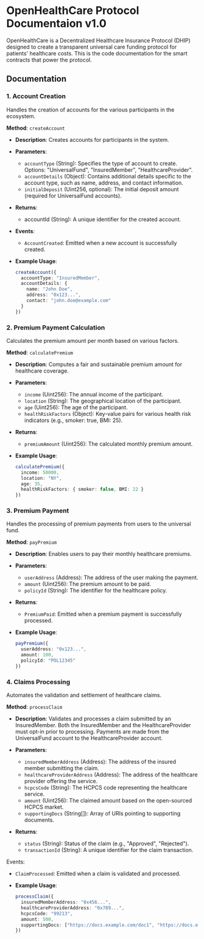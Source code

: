 # OpenHealthCare Protocol Documentaion v1.0

OpenHealthCare is a Decentralized Healthcare Insurance Protocol (DHIP) designed to create a transparent universal care funding protocol for patients' healthcare costs. This is the code documentation for the smart contracts that power the protocol.

## Documentation

### 1. Account Creation
Handles the creation of accounts for the various participants in the ecosystem.

**Method**: `createAccount`

- **Description**: Creates accounts for participants in the system.

- **Parameters**:

  - `accountType` (String): Specifies the type of account to create. Options: "UniversalFund", "InsuredMember", "HealthcareProvider".
  - `accountDetails` (Object): Contains additional details specific to the account type, such as name, address, and contact information.
  - `initialDeposit` (Uint256, optional): The initial deposit amount (required for UniversalFund accounts).

- **Returns**:

  - accountId (String): A unique identifier for the created account.

- **Events**:

  - `AccountCreated`: Emitted when a new account is successfully created.

- **Example Usage**: 
  ```typescript
  createAccount({
    accountType: "InsuredMember",
    accountDetails: {
      name: "John Doe",
      address: "0x123...",
      contact: "john.doe@example.com"
    }
  })
  ```


### 2. Premium Payment Calculation
Calculates the premium amount per month based on various factors.

**Method**: `calculatePremium`

- **Description**: Computes a fair and sustainable premium amount for healthcare coverage.

- **Parameters**:

  - `income` (Uint256): The annual income of the participant.
  - `location` (String): The geographical location of the participant.
  - `age` (Uint256): The age of the participant.
  - `healthRiskFactors` (Object): Key-value pairs for various health risk indicators (e.g., smoker: true, BMI: 25).

- **Returns**:

  - `premiumAmount` (Uint256): The calculated monthly premium amount.

- **Example Usage**: 
  ```typescript
  calculatePremium({
    income: 50000,
    location: "NY",
    age: 35,
    healthRiskFactors: { smoker: false, BMI: 22 }
  })
  ```

### 3. Premium Payment
Handles the processing of premium payments from users to the universal fund.

**Method**: `payPremium`

- **Description**: Enables users to pay their monthly healthcare premiums.

- **Parameters**:

  - `userAddress` (Address): The address of the user making the payment.
  - `amount` (Uint256): The premium amount to be paid.
  - `policyId` (String): The identifier for the healthcare policy.

- **Returns**:

  - `PremiumPaid`: Emitted when a premium payment is successfully processed.

- **Example Usage**: 
  ```typescript
  payPremium({
    userAddress: "0x123...",
    amount: 100,
    policyId: "POL12345"
  })
  ```

### 4. Claims Processing
Automates the validation and settlement of healthcare claims.

**Method**: `processClaim`

- **Description**:  Validates and processes a claim submitted by an InsuredMember. Both the InsuredMember and the HealthcareProvider must opt-in prior to processing. Payments are made from the UniversalFund account to the HealthcareProvider account.

- **Parameters**:

  - `insuredMemberAddress` (Address): The address of the insured member submitting the claim.
  - `healthcareProviderAddress` (Address): The address of the healthcare provider offering the service.
  - `hcpcsCode` (String): The HCPCS code representing the healthcare service.
  - `amount` (Uint256): The claimed amount based on the open-sourced HCPCS market.
  - `supportingDocs` (String[]): Array of URIs pointing to supporting documents.

- **Returns**:

  - `status` (String): Status of the claim (e.g., "Approved", "Rejected").
  - `transactionId` (String): A unique identifier for the claim transaction.

Events:

  - `ClaimProcessed`: Emitted when a claim is validated and processed.

- **Example Usage**: 
  ```typescript
  processClaim({
    insuredMemberAddress: "0x456...",
    healthcareProviderAddress: "0x789...",
    hcpcsCode: "99213",
    amount: 500,
    supportingDocs: ["https://docs.example.com/doc1", "https://docs.example.com/doc2"]
  })
  ```
